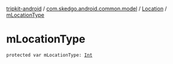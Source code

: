 [tripkit-android](../../index.md) / [com.skedgo.android.common.model](../index.md) / [Location](index.md) / [mLocationType](./m-location-type.md)

# mLocationType

`protected var mLocationType: `[`Int`](https://kotlinlang.org/api/latest/jvm/stdlib/kotlin/-int/index.html)